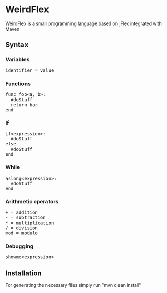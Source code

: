 # WeirdFlex
WeirdFlex is a small programming language based on jFlex integrated with Maven

## Syntax

### Variables
<pre>identifier = value</pre>

### Functions
<pre>func foo&#60;a, b&#62;:
  #doStuff
  return bar
end</pre>

### If
<pre>if&#60;expression&#62;:
  #doStuff
else
  #doStuff
end</pre>

### While
<pre>aslong&#60;expression&#62;:
  #doStuff
end</pre>

### Arithmetic operators
<pre>
+ = addition
- = subtraction
* = multiplication
/ = division
mod = modulo
</pre>

### Debugging
<pre>
showme&#60;expression&#62;
</pre>


## Installation
For generating the necessary files simply run "mvn clean install"
